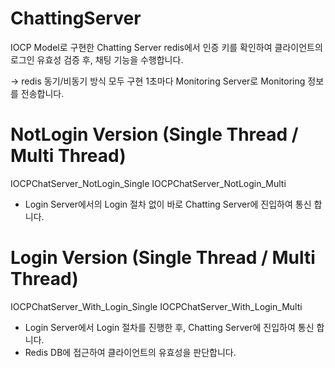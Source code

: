 # ChattingServer
IOCP Model로 구현한 Chatting Server
redis에서 인증 키를 확인하여 클라이언트의 로그인 유효성 검증 후, 채팅 기능을 수행합니다.

-> redis 동기/비동기 방식 모두 구현
1초마다 Monitoring Server로 Monitoring 정보를 전송합니다.
 
# NotLogin Version (Single Thread / Multi Thread)
IOCPChatServer_NotLogin_Single
IOCPChatServer_NotLogin_Multi
- Login Server에서의 Login 절차 없이 바로 Chatting Server에 진입하여 통신 합니다.

# Login Version (Single Thread / Multi Thread)
IOCPChatServer_With_Login_Single
IOCPChatServer_With_Login_Multi
- Login Server에서 Login 절차를 진행한 후, Chatting Server에 진입하여 통신 합니다.
- Redis DB에 접근하여 클라이언트의 유효성을 판단합니다.



